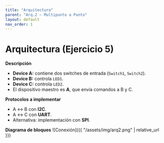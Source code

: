 ```yaml
---
title: "Arquitectura"
parent: "Arq.2 — Multipunto a Punto"
layout: default
nav_order: 1
---
```


# Arquitectura (Ejercicio 5)

**Descripción**  
- **Device A:** contiene dos switches de entrada (`Switch1`, `Switch2`).  
- **Device B:** controla `LED1`.  
- **Device C:** controla `LED2`.  
- El dispositivo maestro es **A**, que envía comandos a B y C.  

**Protocolos a implementar**
- A ↔ B con **I2C**.  
- A ↔ C con **UART**.  
- Alternativa: implementación con **SPI**.  

**Diagrama de bloques**
![Conexión]({{ "/assets/img/arq2.png" | relative_url }})
